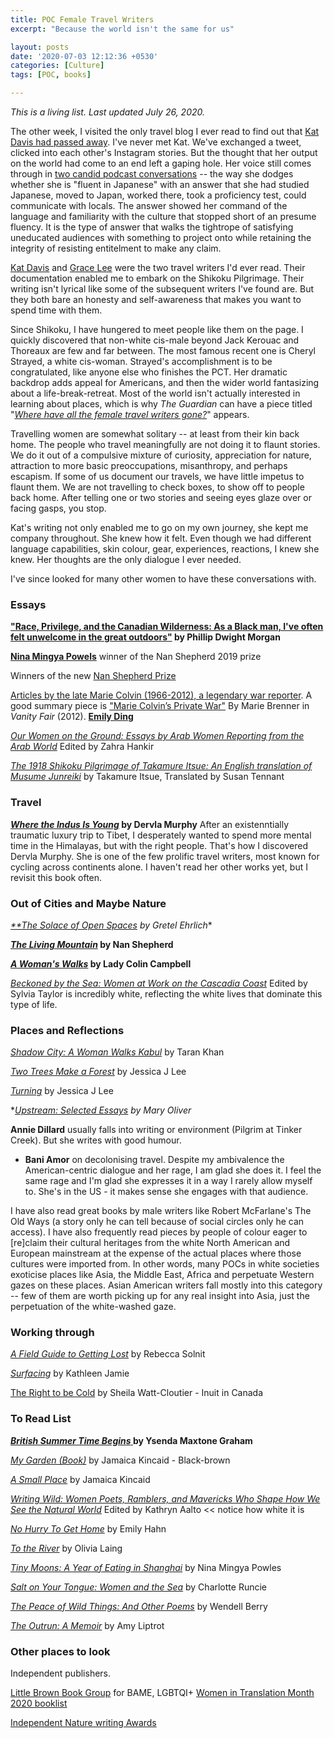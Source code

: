 ```yaml
---
title: POC Female Travel Writers
excerpt: "Because the world isn't the same for us"

layout: posts
date: '2020-07-03 12:12:36 +0530'
categories: [Culture]
tags: [POC, books]

---
```


*This is a living list. Last updated July 26, 2020.*


The other week, I visited the only travel blog I ever read to find out that [Kat Davis had passed away](https://followingthearrows.com/2020/07/16/a-tribute-to-kat-hummingbird-davis/comment-page-1/?unapproved=83609&moderation-hash=65e011c04e7be67e2315abafc10ed443#comment-83609). I've never met Kat. We've exchanged a tweet, clicked into each other's Instagram stories. But the thought that her output on the world had come to an end left a gaping hole. Her voice still comes through in [two candid podcast conversations](https://medium.com/@_TOUGH_GIRL/kat-davis-walking-the-camino-del-norte-in-europe-the-kumano-kodo-trail-in-japan-and-bike-packing-88214519f510) -- the way she dodges whether she is "fluent in Japanese" with an answer that she had studied Japanese, moved to Japan, worked there, took a proficiency test, could communicate with locals. The answer showed her command of the language and familiarity with the culture that stopped short of an presume fluency. It is the type of answer that walks the tightrope of satisfying uneducated audiences with something to project onto while retaining the integrity of resisting entitelment to make any claim.

[Kat Davis](https://followingthearrows.com/blogging-from-the-shikoku-88-temple-pilgrimage/) and [Grace Lee](https://henro2009.wordpress.com) were the two travel writers I'd ever read. Their documentation enabled me to embark on the Shikoku Pilgrimage. Their writing isn't lyrical like some of the subsequent writers I've found are. But they both bare an honesty and self-awareness that makes you want to spend time with them. 

Since Shikoku, I have hungered to meet people like them on the page. I quickly discovered that non-white cis-male beyond Jack Kerouac and Thoreaux are few and far between. The most famous recent one is Cheryl Strayed, a white cis-woman. Strayed's accomplishment is to be congratulated, like anyone else who finishes the PCT. Her dramatic backdrop adds appeal for Americans, and then the wider world fantasizing about a life-break-retreat. Most of the world isn't actually interested in learning about places, which is why *The Guardian* can have a piece titled "[*Where have all the female travel writers gone?*](https://www.theguardian.com/books/2017/feb/28/where-female-travel-writers-gone-sara-wheeler)" appears.

Travelling women are somewhat solitary -- at least from their kin back home. The people who travel meaningfully are not doing it to flaunt stories. We do it out of a compulsive mixture of curiosity, appreciation for nature, attraction to more basic preoccupations, misanthropy, and perhaps escapism. If some of us document our travels, we have little impetus to flaunt them. We are not travelling to check boxes, to show off to people back home. After telling one or two stories and seeing eyes glaze over or facing gasps, you stop. 

Kat's writing not only enabled me to go on my own journey, she kept me company throughout. She knew how it felt. Even though we had different language capabilities, skin colour, gear, experiences, reactions, I knew she knew. Her thoughts are the only dialogue I ever needed. 

I've since looked for many other women to have these conversations with.

### Essays
**["Race, Privilege, and the Canadian Wilderness: As a Black man, I've often felt unwelcome in the great outdoors"](https://thewalrus.ca/race-privilege-and-the-canadian-wilderness/) by Phillip Dwight Morgan**

[**Nina Mingya Powels**](https://www.ninapowles.com/essays.html) winner of the Nan Shepherd 2019 prize

Winners of the new [Nan Shepherd Prize](https://twitter.com/NanPrize)

[Articles by the late Marie Colvin (1966-2012), a legendary war reporter](https://mariecolvin.org/articles/). A good summary piece is ["Marie Colvin’s Private War"](https://www.vanityfair.com/news/politics/2012/08/marie-colvin-private-war) By Marie Brenner in *Vanity Fair* (2012).
[**Emily Ding**](https://www.emilyding.me/)

[*Our Women on the Ground: Essays by Arab Women Reporting from the Arab World*](https://www.goodreads.com/book/show/42853221-our-women-on-the-ground?from_search=true&from_srp=true&qid=F4QyNLilxL&rank=4) Edited by Zahra Hankir 

[*The 1918 Shikoku Pilgrimage of Takamure Itsue: An English translation of Musume Junreiki*](https://www.goodreads.com/book/show/10096167-the-1918-shikoku-pilgrimage-of-takamure-itsue?ac=1&from_search=true&qid=wVg3rXQVEk&rank=1) by Takamure Itsue, Translated by Susan Tennant

### Travel
**[*Where the Indus Is Young*](https://www.goodreads.com/book/show/1950456.Where_the_Indus_is_Young?ac=1&from_search=true&qid=VstVcnGczJ&rank=1) by Dervla Murphy**
After an existenntially traumatic luxury trip to Tibet, I desperately wanted to spend more mental time in the Himalayas, but with the right people. That's how I discovered Dervla Murphy. She is one of the few prolific travel writers, most known for cycling across continents alone. I haven't read her other works yet, but I revisit this book often. 

### Out of Cities and Maybe Nature
*[**The Solace of Open Spaces](https://www.goodreads.com/book/show/166990.The_Solace_of_Open_Spaces?ac=1&from_search=true&qid=jiTwpZyXbV&rank=1) by Gretel Ehrlich** 

**[*The Living Mountain*](https://www.goodreads.com/book/show/25773742-the-living-mountain?ac=1&from_search=true&qid=bUz8q9glPp&rank=1) by Nan Shepherd**

**[*A Woman's Walks*](https://www.goodreads.com/book/show/32018626-a-woman-s-walks?ac=1&from_search=true&qid=PPCGy12h3U&rank=1) by Lady Colin Campbell**

[*Beckoned by the Sea: Women at Work on the Cascadia Coast*](https://www.goodreads.com/book/show/32939736-beckoned-by-the-sea?from_search=true&from_srp=true&qid=nDjjiMgdxb&rank=1) Edited by Sylvia Taylor is incredibly white, reflecting the white lives that dominate this type of life.

### Places and Reflections
[*Shadow City: A Woman Walks Kabul*](https://www.goodreads.com/book/show/49114654-shadow-city?ac=1&from_search=true&qid=dAnY8EBMZ9&rank=1) by Taran Khan

[*Two Trees Make a Forest*](https://www.goodreads.com/book/show/45755339-two-trees-make-a-forest?ac=1&from_search=true&qid=5Vo7SWnvC5&rank=1) by Jessica J Lee

[*Turning*](https://www.goodreads.com/book/show/33126842-turning) by Jessica J Lee

**[*Upstream: Selected Essays*]() by Mary Oliver*

**Annie Dillard** usually falls into writing or environment (Pilgrim at Tinker Creek). But she writes with good humour. 

- **Bani Amor** on decolonising travel. Despite my ambivalence the American-centric dialogue and her rage, I am glad she does it. I feel the same rage and I'm glad she expresses it in a way I rarely allow myself to. She's in the US - it makes sense she engages with that audience.

I have also read great books by male writers like Robert McFarlane's The Old Ways (a story only he can tell because of social circles only he can access). I have also frequently read pieces by people of colour eager to [re]claim their cultural heritages from the white North American and European mainstream at the expense of the actual places where those cultures were imported from. In other words, many POCs in white societies exoticise places like Asia, the Middle East, Africa and perpetuate Western gazes on these places. Asian American writers fall mostly into this category -- few of them are worth picking up for any real insight into Asia, just the perpetuation of the white-washed gaze. 

### Working through 
[*A Field Guide to Getting Lost*](https://www.goodreads.com/book/show/76479.A_Field_Guide_to_Getting_Lost) by Rebecca Solnit

[*Surfacing*](https://www.goodreads.com/book/show/43877479-surfacing) by Kathleen Jamie

[The Right to be Cold](https://www.goodreads.com/book/show/25734152-the-right-to-be-cold) by Sheila Watt-Cloutier - Inuit in Canada


### To Read List
**[*British Summer Time Begins* ](https://www.littlebrown.co.uk/titles/ysenda-maxtone-graham/british-summer-time-begins/9781408710555/) by Ysenda Maxtone Graham**

[*My Garden (Book)*](https://www.goodreads.com/book/show/69724.My_Garden) by Jamaica Kincaid - Black-brown

[*A Small Place*](https://www.goodreads.com/book/show/69711.A_Small_Place?ac=1&from_search=true&qid=xyt8shVcAt&rank=2) by Jamaica Kincaid 

 [*Writing Wild: Women Poets, Ramblers, and Mavericks Who Shape How We See the Natural World*](https://www.goodreads.com/book/show/52485462-writing-wild) Edited by Kathryn Aalto << notice how white it is
 
 
[*No Hurry To Get Home*](https://www.goodreads.com/book/show/560929.No_Hurry_to_Get_Home?ac=1&from_search=true&qid=4A6gR0ddSZ&rank=1) by Emily Hahn 

[*To the River*](https://www.goodreads.com/book/show/9711556-to-the-river?from_search=true&from_srp=true&qid=t0KBZbFhDb&rank=2) by Olivia Laing

[*Tiny Moons: A Year of Eating in Shanghai*](https://www.goodreads.com/book/show/50644618-tiny-moons) by Nina Mingya Powles

[*Salt on Your Tongue: Women and the Sea*](https://www.goodreads.com/book/show/39571220-salt-on-your-tongue) by Charlotte Runcie

[*The Peace of Wild Things: And Other Poems*](https://www.goodreads.com/book/show/36200598-the-peace-of-wild-things) by Wendell Berry

[*The Outrun: A Memoir*](https://www.goodreads.com/book/show/35187182-the-outrun) by Amy Liptrot 

### Other places to look

Independent publishers.

[Little Brown Book Group](https://www.littlebrown.co.uk/) for BAME, LGBTQI+
[Women in Translation Month 2020 booklist](https://docs.google.com/spreadsheets/d/1VeKurEotOAIO9ySzZqYUYiMd44-1kRHBdbOSvl0YfX8/edit?usp=sharing)

[Independent Nature writing Awards](https://nanshepherdprize.com/resources/magazines-and-awards/)





